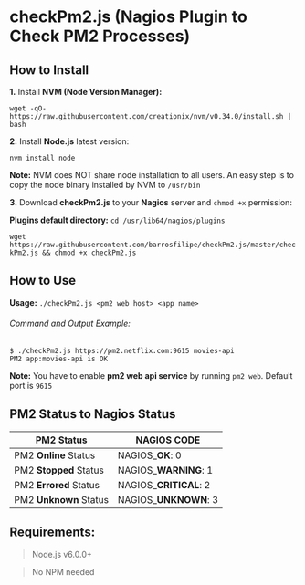 # checkPm2.js (Nagios Plugin to Check PM2 Processes)

## How to Install

**1.** Install **NVM (Node Version Manager):**

`wget -qO- https://raw.githubusercontent.com/creationix/nvm/v0.34.0/install.sh | bash`

**2.** Install **Node.js** latest version:

`nvm install node`

**Note:** NVM does NOT share node installation to all users. An easy step is to copy the node binary installed by NVM to  `/usr/bin`

**3.** Download **checkPm2.js** to your **Nagios** server and `chmod +x` permission:

**Plugins default directory:** `cd /usr/lib64/nagios/plugins`

`wget https://raw.githubusercontent.com/barrosfilipe/checkPm2.js/master/checkPm2.js && chmod +x checkPm2.js`

## How to Use

**Usage:** `./checkPm2.js <pm2 web host> <app name>`

###### Command and Output Example:

```
$ ./checkPm2.js https://pm2.netflix.com:9615 movies-api
PM2 app:movies-api is OK
```

**Note:** You have to enable **pm2 web api service** by running `pm2 web`. Default port is `9615`

## PM2 Status to Nagios Status

| PM2 Status             | NAGIOS CODE             |
| ---------------------- | ----------------------- |
| PM2 **Online** Status  | NAGIOS\_**OK**: 0       |
| PM2 **Stopped** Status | NAGIOS\_**WARNING**: 1  |
| PM2 **Errored** Status | NAGIOS\_**CRITICAL**: 2 |
| PM2 **Unknown** Status | NAGIOS\_**UNKNOWN**: 3  |

## Requirements:
> Node.js v6.0.0+

> No NPM needed
